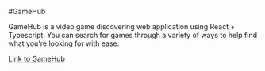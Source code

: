 #GameHub

GameHub is a video game discovering web application using React + Typescript. You can search for games through a variety of ways to help find what you're looking for with ease.

[Link to GameHub](https://game-p18c121ls-mashawnhs-projects.vercel.app/)
